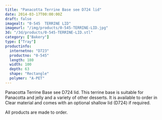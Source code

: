 ```yaml
---
title: "Panacotta Terrine Base see D724 lid"
date: 2014-03-17T00:00:00Z
draft: false
imagealt: "0-545  TERRINE LID"
imageurl: "/img/products/0-545-TERRINE-LID.jpg"
3d: "/3d/products/0-545-TERRINE-LID.stl"
category: ["Bakery"]
type: ["Tray"]
productinfo:
  internetno: "D723"
  productno: "0-545"
  length: 180
  width: 100
  depth: 63
  shape: "Rectangle"
  polymer: "A-PET"
---
```

Panacotta Terrine Base see D724 lid. This terrine base is suitable for Panacotta and jelly and a variety of other desserts. It is available to order in Clear material and comes with an optional shallow lid (D724) if required.

All products are made to order.